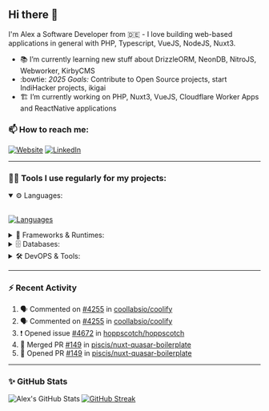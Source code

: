 ## Hi there :wave:

I'm Alex a Software Developer from 🇩🇪 - I love building web-based applications in general with PHP, Typescript, VueJS, NodeJS, Nuxt3.

- :books: I’m currently learning new stuff about DrizzleORM, NeonDB, NitroJS, Webworker, KirbyCMS
- :bowtie: *2025 Goals:* Contribute to Open Source projects, start IndiHacker projects, ikigai
- :building_construction: I’m currently working on PHP, Nuxt3, VueJS, Cloudflare Worker Apps and ReactNative applications

### 📫 How to reach me:

[![Website](https://img.shields.io/website?label=pirsig.net&style=for-the-badge&url=https%3A%2F%2Fpirsig.net)](https://pirsig.net)
[![LinkedIn](https://img.shields.io/badge/LinkedIn-0077B5?style=for-the-badge&logo=linkedin&logoColor=white)](https://linkedin.com/in/alexanderpirsig)

---
### 👨‍💻 Tools I use regularly for my projects:

<details open>
<summary>⚙️ Languages:</summary>
<br>

[![Languages](https://skillicons.dev/icons?i=php,js,ts,sass,css,workers&perline=6)](https://github.com/piscis/)
</details>

<details>
<summary>🤖 Frameworks & Runtimes:</summary>
<br>

[![Frameworks & Runtimes](https://skillicons.dev/icons?i=wordpress,vue,nestjs,nuxtjs,vite,prisma,nodejs,react&perline=6)](https://github.com/piscis/)
</details>


<details>
<summary>🗄️ Databases:</summary>
<br>

[![Databases](https://skillicons.dev/icons?i=mysql,mongodb,redis&perline=6)](https://github.com/piscis/)
</details>

<details>
<summary>🛠️ DevOPS & Tools:</summary>
<br>

[![DevOPS & Tools](https://skillicons.dev/icons?i=bash,docker,git,gitlab,github,cloudflare,vscode&perline=6)](https://github.com/piscis/)
</details>

----

### :zap: Recent Activity

<!--START_SECTION:activity-->
1. 🗣 Commented on [#4255](https://github.com/coollabsio/coolify/issues/4255#issuecomment-2613821812) in [coollabsio/coolify](https://github.com/coollabsio/coolify)
2. 🗣 Commented on [#4255](https://github.com/coollabsio/coolify/issues/4255#issuecomment-2613815864) in [coollabsio/coolify](https://github.com/coollabsio/coolify)
3. ❗ Opened issue [#4672](https://github.com/hoppscotch/hoppscotch/issues/4672) in [hoppscotch/hoppscotch](https://github.com/hoppscotch/hoppscotch)
4. 🎉 Merged PR [#149](https://github.com/piscis/nuxt-quasar-boilerplate/pull/149) in [piscis/nuxt-quasar-boilerplate](https://github.com/piscis/nuxt-quasar-boilerplate)
5. 💪 Opened PR [#149](https://github.com/piscis/nuxt-quasar-boilerplate/pull/149) in [piscis/nuxt-quasar-boilerplate](https://github.com/piscis/nuxt-quasar-boilerplate)
<!--END_SECTION:activity-->

----

### ✨ GitHub Stats
  <img align="left" alt="Alex's GitHub Stats" src="https://github-readme-stats.pirsig.net/?username=piscis&show_icons=true&hide_border=true&count_private=true&show_icons=true" />

[![GitHub Streak](https://github-readme-streak-stats.pirsig.net/?user=piscis&theme=light&card_width=380)](https://github.com/piscis)

[website]: https://pirsig.net
[linkedin]: https://linkedin.com/in/alexanderpirsig
